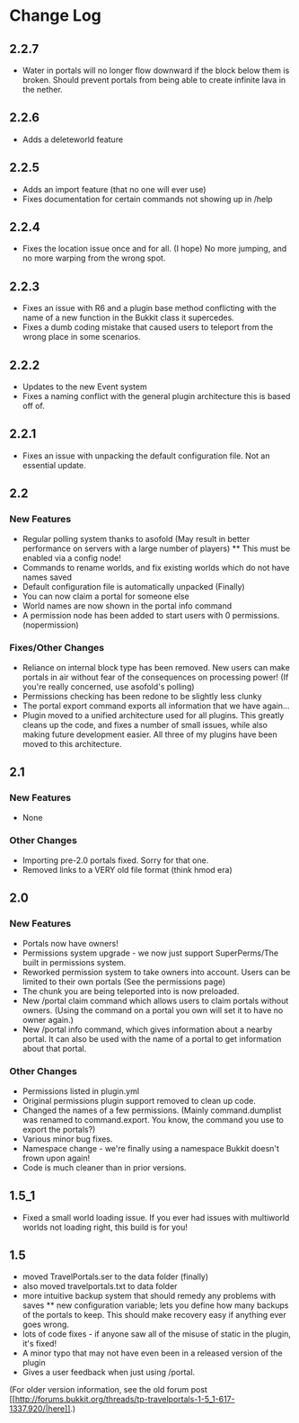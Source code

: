 Change Log
==========

2.2.7
-----

* Water in portals will no longer flow downward if the block below them is broken. Should prevent portals from being able to create infinite lava in the nether.

2.2.6
-----
* Adds a deleteworld feature

2.2.5
-----

* Adds an import feature (that no one will ever use)
* Fixes documentation for certain commands not showing up in /help

2.2.4
-----

* Fixes the location issue once and for all. (I hope) No more jumping, and no more warping from the wrong spot.

2.2.3
-----

* Fixes an issue with R6 and a plugin base method conflicting with the name of a new function in the Bukkit class it supercedes. 
* Fixes a dumb coding mistake that caused users to teleport from the wrong place in some scenarios. 

2.2.2
-----

* Updates to the new Event system
* Fixes a naming conflict with the general plugin architecture this is based off of.

2.2.1
-----

* Fixes an issue with unpacking the default configuration file. Not an essential update.


2.2
---

### New Features
* Regular polling system thanks to asofold (May result in better performance on servers with a large number of players)
** This must be enabled via a config node!
* Commands to rename worlds, and fix existing worlds which do not have names saved
* Default configuration file is automatically unpacked (Finally)
* You can now claim a portal for someone else
* World names are now shown in the portal info command
* A permission node has been added to start users with 0 permissions. (nopermission)

### Fixes/Other Changes
* Reliance on internal block type has been removed. New users can make portals in air without fear of the consequences on processing power! (If you're really concerned, use asofold's polling)
* Permissions checking has been redone to be slightly less clunky
* The portal export command exports all information that we have again...
* Plugin moved to a unified architecture used for all plugins. This greatly cleans up the code, and fixes a number of small issues, while also making future development easier. All three of my plugins have been moved to this architecture. 

2.1
---

### New Features
* None

### Other Changes
* Importing pre-2.0 portals fixed. Sorry for that one.
* Removed links to a VERY old file format (think hmod era)


2.0
---

### New Features
* Portals now have owners!
* Permissions system upgrade - we now just support SuperPerms/The built in permissions system. 
* Reworked permission system to take owners into account. Users can be limited to their own portals (See the permissions page)
* The chunk you are being teleported into is now preloaded.
* New /portal claim command which allows users to claim portals without owners. (Using the command on a portal you own will set it to have no owner again.)
* New /portal info command, which gives information about a nearby portal. It can also be used with the name of a portal to get information about that portal.

### Other Changes
* Permissions listed in plugin.yml
* Original permissions plugin support removed to clean up code. 
* Changed the names of a few permissions. (Mainly command.dumplist was renamed to command.export. You know, the command you use to export the portals?)
* Various minor bug fixes.
* Namespace change - we're finally using a namespace Bukkit doesn't frown upon again!
* Code is much cleaner than in prior versions.


1.5_1
-----

* Fixed a small world loading issue. If you ever had issues with multiworld worlds not loading right, this build is for you!

1.5
---

* moved TravelPortals.ser to the data folder (finally)
* also moved travelportals.txt to data folder
* more intuitive backup system that should remedy any problems with saves
** new configuration variable; lets you define how many backups of the portals to keep. This should make recovery easy if anything ever goes wrong.
* lots of code fixes - if anyone saw all of the misuse of static in the plugin, it's fixed!
* A minor typo that may not have even been in a released version of the plugin
* Gives a user feedback when just using /portal.

(For older version information, see the old forum post [[http://forums.bukkit.org/threads/tp-travelportals-1-5_1-617-1337.920/|here]].)
